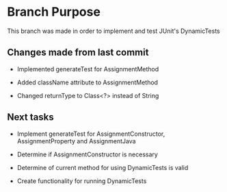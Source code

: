 # Branch Purpose

This branch was made in order to implement and test JUnit's DynamicTests

## Changes made from last commit

- Implemented generateTest for AssignmentMethod

- Added className attribute to AssignmentMethod

- Changed returnType to Class<?> instead of String


## Next tasks


- Implement generateTest for AssignmentConstructor, AssignmentProperty and AssignmentJava

- Determine if AssignmentConstructor is necessary

- Determine of current method for using DynamicTests is valid

- Create functionality for running DynamicTests
